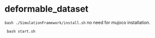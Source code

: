 # deformable_dataset

```bash ./SimulationFramework/install.sh```
no need for mujoco installation.


``` bash start.sh```
